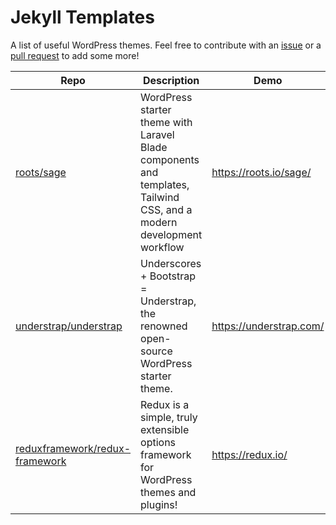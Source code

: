 # Jekyll Templates
A list of useful WordPress themes. Feel free to contribute with an [issue](https://github.com/EIKONproject/wordpress_themes/issues) or a [pull request](https://github.com/EIKONproject/wordpress_themes/pulls) to add some more!

| Repo | Description | Demo | 
| --- | --- | --- |
| [roots/sage](https://github.com/roots/sage) | WordPress starter theme with Laravel Blade components and templates, Tailwind CSS, and a modern development workflow | https://roots.io/sage/ |
| [understrap/understrap](https://github.com/understrap/understrap) | Underscores + Bootstrap = Understrap, the renowned open-source WordPress starter theme. | https://understrap.com/ | 
| [reduxframework/redux-framework](https://github.com/reduxframework/redux-framework)  | Redux is a simple, truly extensible options framework for WordPress themes and plugins! | https://redux.io/ | 
